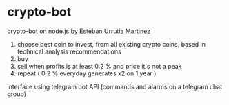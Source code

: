 # crypto-bot
crypto-bot on node.js by Esteban Urrutia Martinez

1) choose best coin to invest, from all existing crypto coins, based in technical analysis recommendations
2) buy
3) sell when profits is at least 0.2 % and price it's not a peak
4) repeat ( 0.2 % everyday generates x2 on 1 year )

interface using telegram bot API
(commands and alarms on a telegram chat group)
